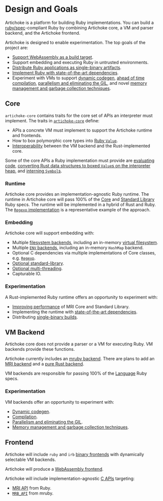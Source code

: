 # Design and Goals

Artichoke is a platform for building Ruby implementations. You can build a
[ruby/spec]-compliant Ruby by combining Artichoke core, a VM and parser backend,
and the Artichoke frontend.

Artichoke is designed to enable experimentation. The top goals of the project
are:

- [Support WebAssembly as a build target][wasm-target].
- Support embedding and executing Ruby in untrusted environments.
- [Distribute Ruby applications as single-binary artifacts][a-single-binary].
- [Implement Ruby with state-of-the-art dependencies][a-deps].
- Experiment with VMs to support [dynamic codegen][a-codegen], [ahead of time
  compilation][a-compiler], [parallelism and eliminating the
  GIL][a-parallelism], and novel [memory management and garbage collection
  techniques][a-memory-management].

## Core

`artichoke-core` contains traits for the core set of APIs an interpreter must
implement. The traits in [`artichoke-core`] define:

- APIs a concrete VM must implement to support the Artichoke runtime and
  frontends.
- How to box polymorphic core types into [Ruby `Value`].
- [Interoperability] between the VM backend and the Rust-implemented core.

Some of the core APIs a Ruby implementation must provide are [evaluating
code][core-eval], [converting Rust data structures to boxed `Value`s on the
interpreter heap][core-converter], and [interning `Symbol`s][core-intern].

### Runtime

Artichoke core provides an implementation-agnostic Ruby runtime. The runtime in
Artichoke core will pass 100% of the [Core][a-ruby-core] and [Standard
Library][a-ruby-stdlib] Ruby specs. The runtime will be implemented in a hybrid
of Rust and Ruby. The [`Regexp` implementation][extn-regexp] is a representative
example of the approach.

### Embedding

Artichoke core will support embedding with:

- Multiple [filesystem backends], including an in-memory [virtual filesystem].
- Multiple [`ENV` backends][extn-env], including an in-memory `HashMap` backend.
- Optional C dependencies via multiple implementations of Core classes, e.g.
  [`Regexp`][extn-regexp].
- [Optional standard-library][a-optional-stdlib].
- [Optional multi-threading][a-parallelism].
- Capturable IO.

### Experimentation

A Rust-implemented Ruby runtime offers an opportunity to experiment with:

- [Improving performance][a-performance] of MRI Core and Standard Library.
- Implementing the runtime with [state-of-the-art dependencies][a-deps].
- Distributing [single-binary builds][a-single-binary].

## VM Backend

Artichoke core does not provide a parser or a VM for executing Ruby. VM backends
provide these functions.

Artichoke currently includes an [mruby backend][b-mruby]. There are plans to add
an [MRI backend][b-mri] and a [pure Rust backend][b-artichoke].

VM backends are responsible for passing 100% of the [Language][a-ruby-language]
Ruby specs.

### Experimentation

VM backends offer an opportunity to experiment with:

- [Dynamic codegen][a-codegen].
- [Compilation][a-compiler].
- [Parallelism and eliminating the GIL][a-parallelism].
- [Memory management and garbage collection techniques][a-memory-management].

## Frontend

Artichoke will include `ruby` and `irb` [binary frontends][a-frontend] with
dynamically selectable VM backends.

Artichoke will produce a [WebAssembly frontend][wasm-target].

Artichoke will include implementation-agnostic [C APIs][a-c-api] targeting:

- [MRI API][capi-mri] from Ruby.
- [`MRB_API`][capi-mruby] from mruby.

[ruby/spec]: https://github.com/ruby/spec
[wasm-target]: https://github.com/artichoke/artichoke/labels/O-wasm-unknown
[a-single-binary]: https://github.com/artichoke/artichoke/labels/A-single-binary
[a-deps]: https://github.com/artichoke/artichoke/labels/A-deps
[a-codegen]: https://github.com/artichoke/artichoke/labels/A-codegen
[a-compiler]: https://github.com/artichoke/artichoke/labels/A-compiler
[a-parallelism]: https://github.com/artichoke/artichoke/labels/A-parallelism
[a-memory-management]:
  https://github.com/artichoke/artichoke/labels/A-memory-management
[`artichoke-core`]: https://artichoke.github.io/artichoke/artichoke_core/
[ruby `value`]:
  https://artichoke.github.io/artichoke/artichoke_core/value/trait.Value.html
[interoperability]:
  https://artichoke.github.io/artichoke/artichoke_core/convert/index.html
[core-eval]:
  https://artichoke.github.io/artichoke/artichoke_core/eval/trait.Eval.html
[core-converter]:
  https://artichoke.github.io/artichoke/artichoke_core/convert/trait.ConvertMut.html
[core-intern]:
  https://artichoke.github.io/artichoke/artichoke_core/intern/trait.Intern.html
[a-ruby-core]: https://github.com/artichoke/artichoke/labels/A-ruby-core
[a-ruby-stdlib]: https://github.com/artichoke/artichoke/labels/A-ruby-stdlib
[extn-regexp]: artichoke-backend/src/extn/core/regexp
[filesystem backends]:
  https://github.com/artichoke/artichoke/labels/A-filesystem
[virtual filesystem]:
  https://artichoke.github.io/artichoke/artichoke_backend/fs/index.html
[extn-env]: artichoke-backend/src/extn/core/env
[a-optional-stdlib]:
  https://github.com/artichoke/artichoke/labels/A-optional-stdlib
[a-performance]: https://github.com/artichoke/artichoke/labels/A-performance
[a-frontend]: https://github.com/artichoke/artichoke/labels/A-frontend
[b-mruby]: https://github.com/artichoke/artichoke/labels/B-mruby
[b-mri]: https://github.com/artichoke/artichoke/labels/B-MRI
[b-artichoke]: https://github.com/artichoke/artichoke/labels/B-Artichoke
[a-ruby-language]: https://github.com/artichoke/artichoke/labels/A-ruby-language
[a-c-api]: https://github.com/artichoke/artichoke/labels/A-C-API
[capi-mri]: https://github.com/artichoke/artichoke/labels/CAPI-MRI
[capi-mruby]: https://github.com/artichoke/artichoke/labels/CAPI-mruby
